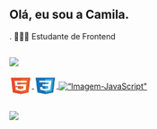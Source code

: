 ## Olá, eu sou a Camila.

. 👩🏻‍💻 Estudante de Frontend

##

<div>
  <a href="https://github.com/camila-bueno”>
  <img height="180em" src="https://github-readme-stats.vercel.app/api?username=camila-bueno&show_icons=true&theme=tokyonight&include_all_commits=true&count_private=true"/>
  <img height="180em" src="https://github-readme-stats.vercel.app/api/top-langs/?username=camila-bueno&layout=compact&langs_count=7&theme=tokyonight"/>
</div>

<div style="display: inline_block"><br>
  <img align="center" alt=“Imagem-HTML" height="30" width="40" src="https://raw.githubusercontent.com/devicons/devicon/master/icons/html5/html5-original.svg">
  <img align="center" alt=“Imagem-CSS" height="30" width="40" src="https://raw.githubusercontent.com/devicons/devicon/master/icons/css3/css3-original.svg">
  <img align="center" alt=“Imagem-JavaScript" height="30" width="40" src="https://cdn.jsdelivr.net/gh/devicons/devicon/icons/javascript/javascript-original.svg">
          
</div>
  
  ##
 
<div>

  <a href="https://www.linkedin.com/in/camila-bueno-batista/" target="_blank"><img src="https://img.shields.io/badge/LinkedIn-0077B5?style=for-the-badge&logo=linkedin&logoColor=white" target="_blank"></a>

</div>
